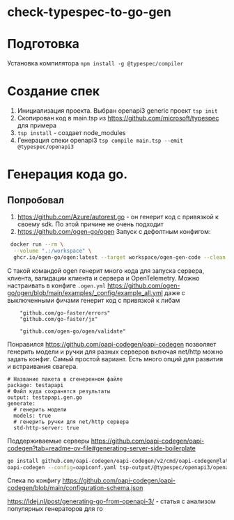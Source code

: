 # check-typespec-to-go-gen

# Подготовка
Установка компилятора
`npm install -g @typespec/compiler`
# Создание спек
1. Инициализация проекта. Выбран openapi3 generic проект
`tsp init`
2. Скопирован код в main.tsp из https://github.com/microsoft/typespec для примера
3. `tsp install` - создает node_modules
4. Генерация спеки openapi3
`tsp compile main.tsp --emit @typespec/openapi3`

# Генерация кода go.
## Попробовал
1. https://github.com/Azure/autorest.go - он генерит код с привязкой к своему sdk. По этой причине не очень подходит
2. https://github.com/ogen-go/ogen
Запуск с дефолтным конфигом:
```sh
 docker run --rm \
  --volume ".:/workspace" \
  ghcr.io/ogen-go/ogen:latest --target workspace/ogen-gen-code --clean workspace/tsp-output/@typespec/openapi3/openapi.yaml
```
С такой командой ogen генерит много кода для запуска сервера, клиента, валидации клиента и сервера и OpenTelemetry.
Можно настраивать в конфиге
`.ogen.yml`
https://github.com/ogen-go/ogen/blob/main/examples/_config/example_all.yml
даже с выключенными фичами генерит код с привязкой к либам
```
	"github.com/go-faster/errors"
	"github.com/go-faster/jx"

	"github.com/ogen-go/ogen/validate"
```

Понравился https://github.com/oapi-codegen/oapi-codegen
позволяет генерить модели и ручки для разных серверов включая net/http
можно задать конфиг. 
Самый простой вариант. Есть много опций для развития и встраивания свагера.
```
# Название пакета в сгенеренном файле
package: testapapi
# Файл куда сохранятся результаты
output: testapapi.gen.go
generate:
  # генерить модели
  models: true
  # генерить ручки для net/http сервера
  std-http-server: true
```
Поддерживаемые серверы  https://github.com/oapi-codegen/oapi-codegen?tab=readme-ov-file#generating-server-side-boilerplate
```sh
go install github.com/oapi-codegen/oapi-codegen/v2/cmd/oapi-codegen@latest
oapi-codegen --config=oapiconf.yaml tsp-output/@typespec/openapi3/openapi.yaml
```
Спека по конфигу https://github.com/oapi-codegen/oapi-codegen/blob/main/configuration-schema.json

https://ldej.nl/post/generating-go-from-openapi-3/ - статья с анализом популярных генераторов для го
